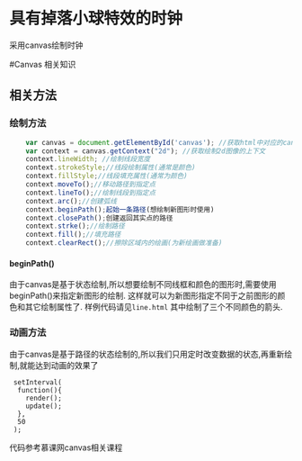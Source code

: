 # 具有掉落小球特效的时钟

采用canvas绘制时钟

#Canvas 相关知识

## 相关方法

### 绘制方法
``` js
    var canvas = document.getElementById('canvas'); //获取html中对应的canvas
    var context = canvas.getContext("2d"); //获取绘制2d图像的上下文
    context.lineWidth; //绘制线段宽度
    context.strokeStyle;//线段绘制属性(通常是颜色)
    context.fillStyle;//线段填充属性(通常为颜色)
    context.moveTo();//移动路径到指定点
    context.lineTo();//绘制线段到指定点
    context.arc();//创建弧线
    context.beginPath();起始一条路径(想绘制新图形时使用)
    context.closePath();创建返回其实点的路径
    context.strke();//绘制路径
    context.fill();//填充路径
    context.clearRect();//擦除区域内的绘画(为新绘画做准备)
```


#### beginPath()
由于canvas是基于状态绘制,所以想要绘制不同线框和颜色的图形时,需要使用beginPath()来指定新图形的绘制. 这样就可以为新图形指定不同于之前图形的颜色和其它绘制属性了.
样例代码请见`line.html` 其中绘制了三个不同颜色的箭头.

### 动画方法
由于canvas是基于路径的状态绘制的,所以我们只用定时改变数据的状态,再重新绘制,就能达到动画的效果了
``` 
 setInterval(
  function(){
    render();
    update();
  },
  50
 );
```

代码参考慕课网canvas相关课程
